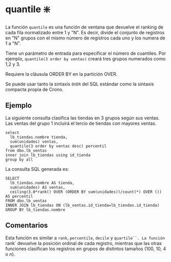 ﻿---
SidebarGroup: "index-business-functions"
Autogenerated: true
---

# quantile ❇️

La función `quantile` es una función de ventana que devuelve el ranking de cada fila normalizado entre 1 y "N". Es decir, divide el conjunto de registros en "N" grupos con el mismo número de registros cada uno y los numera de 1 a "N".

Tiene un parámetro de entrada para especificar el número de cuantiles. Por ejemplo, `quantile(3 order by ventas)` creará tres grupos numerados como 1,2 y 3.

Requiere la cláusula ORDER BY en la partición OVER.

Se puede usar tanto la sintaxis `OVER` del SQL estándar como la sintaxis compacta propia de Crono.

## Ejemplo

La siguiente consulta clasifica las tiendas en 3 grupos según sus ventas. Las ventas del grupo 1 incluirá el tercio de tiendas con mayores ventas.

```
select 
  lb_tiendas.nombre tienda,
  sum(unidades) ventas,
  quantile(3 order by ventas desc) percentil
from dbo.lb_ventas
inner join lb_tiendas using id_tienda
group by all
```

La consulta SQL generada es:

```
SELECT
  lb_tiendas.nombre AS tienda,
  sum(unidades) AS ventas,
  ceiling(3.0*rank() OVER (ORDER BY sum(unidades))/count(*) OVER ()) AS percentil
FROM dbo.lb_ventas
INNER JOIN lb_tiendas ON (lb_ventas.id_tienda=lb_tiendas.id_tienda)
GROUP BY lb_tiendas.nombre
```

## Comentarios

Esta función es similar a `rank`, `percentile`, `decile` y `quartile``. La función `rank` devuelve la posición ordinal de cada registro, mientras que las otras funciones clasifican los registros en grupos de distintos tamaños (100, 10, 4 o *n*).


